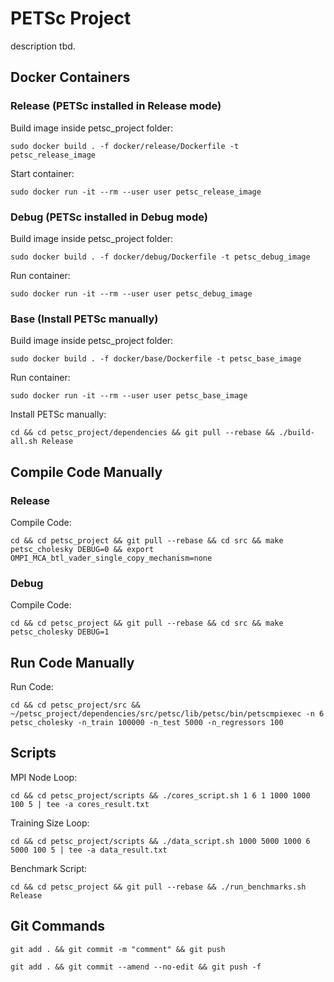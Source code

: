 # PETSc Project

description tbd.

## Docker Containers

### Release (PETSc installed in Release mode)

Build image inside petsc_project folder:

`sudo docker build . -f docker/release/Dockerfile -t petsc_release_image`

Start container:

`sudo docker run -it --rm --user user petsc_release_image`


### Debug (PETSc installed in Debug mode)

Build image inside petsc_project folder:

`sudo docker build . -f docker/debug/Dockerfile -t petsc_debug_image`

Run container:

`sudo docker run -it --rm --user user petsc_debug_image`


### Base (Install PETSc manually)

Build image inside petsc_project folder:

`sudo docker build . -f docker/base/Dockerfile -t petsc_base_image`

Run container:

`sudo docker run -it --rm --user user petsc_base_image`

Install PETSc manually:

`cd && cd petsc_project/dependencies && git pull --rebase && ./build-all.sh Release`


## Compile Code Manually

### Release

Compile Code:

`cd && cd petsc_project && git pull --rebase && cd src && make petsc_cholesky DEBUG=0 && export OMPI_MCA_btl_vader_single_copy_mechanism=none`


### Debug

Compile Code:

`cd && cd petsc_project && git pull --rebase && cd src && make petsc_cholesky DEBUG=1`


## Run Code Manually

Run Code:

`cd && cd petsc_project/src && ~/petsc_project/dependencies/src/petsc/lib/petsc/bin/petscmpiexec -n 6 petsc_cholesky -n_train 100000 -n_test 5000 -n_regressors 100`


## Scripts

MPI Node Loop:

`cd && cd petsc_project/scripts && ./cores_script.sh 1 6 1 1000 1000 100 5 | tee -a cores_result.txt`

Training Size Loop:

`cd && cd petsc_project/scripts && ./data_script.sh 1000 5000 1000 6 5000 100 5 | tee -a data_result.txt`

Benchmark Script:

`cd && cd petsc_project && git pull --rebase && ./run_benchmarks.sh Release`


## Git Commands

`git add . && git commit -m "comment" && git push`

`git add . && git commit --amend --no-edit && git push -f`
